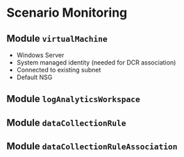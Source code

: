 # Scenario Monitoring

## Module `virtualMachine`

- Windows Server
- System managed identity (needed for DCR association)
- Connected to existing subnet
- Default NSG

## Module `logAnalyticsWorkspace`

## Module `dataCollectionRule`

## Module `dataCollectionRuleAssociation`
